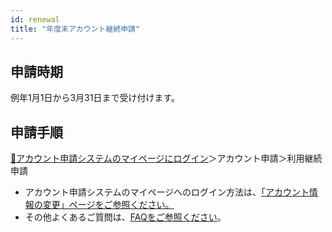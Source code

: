 ```yaml
---
id: renewal
title: "年度末アカウント継続申請"
---
```



## 申請時期

例年1月1日から3月31日まで受け付けます。


## 申請手順

[&#x1f517;<u>アカウント申請システムのマイページにログイン</u>](https://sc-account.ddbj.nig.ac.jp/auth/realms/master/protocol/openid-connect/auth?client_id=sc&scope=openid&response_type=code&redirect_uri=https%3A%2F%2Fsc-account.ddbj.nig.ac.jp%2Fapi%2Fauth%2Fcallback%2Fkeycloak&state=6ygcuJParJ3i8ZlDMnKicXvW3MxkWp4t06IBKOVAbIE&code_challenge=hDLDfyOsqUc58Z-xzzz1g5ybLDycWgY7UV8e-qu1jd8&code_challenge_method=S256)＞アカウント申請＞利用継続申請


- アカウント申請システムのマイページへのログイン方法は、[<u>「アカウント情報の変更」ページをご参照ください。</u>](/application/change_account_info)
- その他よくあるご質問は、[<u>FAQをご参照ください</u>](/faq/faq_renewal/)。

